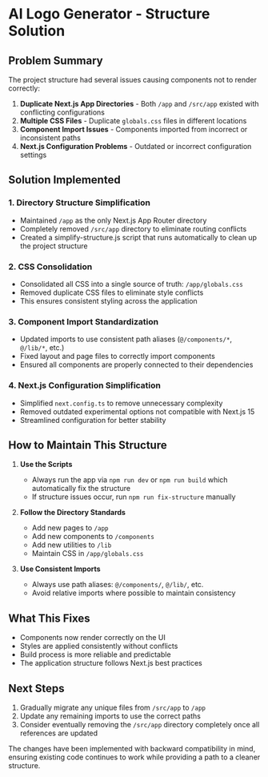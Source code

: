 # AI Logo Generator - Structure Solution

## Problem Summary

The project structure had several issues causing components not to render correctly:

1. **Duplicate Next.js App Directories** - Both `/app` and `/src/app` existed with conflicting configurations
2. **Multiple CSS Files** - Duplicate `globals.css` files in different locations
3. **Component Import Issues** - Components imported from incorrect or inconsistent paths
4. **Next.js Configuration Problems** - Outdated or incorrect configuration settings

## Solution Implemented

### 1. Directory Structure Simplification

- Maintained `/app` as the only Next.js App Router directory
- Completely removed `/src/app` directory to eliminate routing conflicts
- Created a simplify-structure.js script that runs automatically to clean up the project structure

### 2. CSS Consolidation

- Consolidated all CSS into a single source of truth: `/app/globals.css`
- Removed duplicate CSS files to eliminate style conflicts
- This ensures consistent styling across the application

### 3. Component Import Standardization

- Updated imports to use consistent path aliases (`@/components/*`, `@/lib/*`, etc.)
- Fixed layout and page files to correctly import components
- Ensured all components are properly connected to their dependencies

### 4. Next.js Configuration Simplification

- Simplified `next.config.ts` to remove unnecessary complexity
- Removed outdated experimental options not compatible with Next.js 15
- Streamlined configuration for better stability

## How to Maintain This Structure

1. **Use the Scripts**
   - Always run the app via `npm run dev` or `npm run build` which automatically fix the structure
   - If structure issues occur, run `npm run fix-structure` manually

2. **Follow the Directory Standards**
   - Add new pages to `/app`
   - Add new components to `/components`
   - Add new utilities to `/lib`
   - Maintain CSS in `/app/globals.css`

3. **Use Consistent Imports**
   - Always use path aliases: `@/components/`, `@/lib/`, etc.
   - Avoid relative imports where possible to maintain consistency

## What This Fixes

- Components now render correctly on the UI
- Styles are applied consistently without conflicts
- Build process is more reliable and predictable
- The application structure follows Next.js best practices

## Next Steps

1. Gradually migrate any unique files from `/src/app` to `/app`
2. Update any remaining imports to use the correct paths
3. Consider eventually removing the `/src/app` directory completely once all references are updated

The changes have been implemented with backward compatibility in mind, ensuring existing code continues to work while providing a path to a cleaner structure.